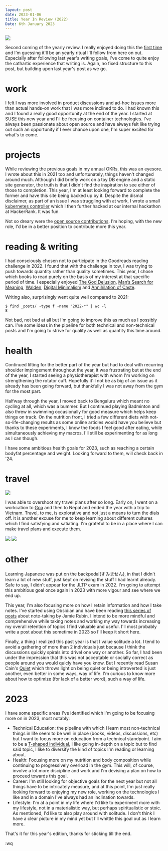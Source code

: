 ```yaml
---
layout: post
date: 2023-01-06
title: Year In Review (2022)
Date: 6th January 2023
---
```


<img src="./../../static/img/posts/year-in-review-2022/cover.png"/>

Second coming of the yearly review. I really enjoyed doing this the [first time](/posts/year-in-review-2021) and I'm guessing it'll be an yearly ritual I'll follow from here on out. Especially after following last year's writing goals, I've come to quite enjoy the cathartic experience that writing is. Again, no fixed structure to this post, but building upon last year's post as we go.

# work

I felt I was more involved in product discussions and ad-hoc issues more than actual hands-on work that I was more inclined to do. I had known this and I found a really good opportunity at the end of the year. I started at SUSE this new year and I'll be focusing on container technologies. I've always been passionate about open source and have always felt like trying out such an opportunity if I ever chance upon one, I'm super excited for what's to come.

# projects

While reviewing the previous goals in my annual OKRs, this was an eyesore. I wrote about this in 2021 too and unfortunately, things haven't changed around much. Although I did briefly work on a toy DB engine and a static site generator, the truth is that I didn't find the inspiration to see either of those to completion. This year, I'm at least looking forward to complete the former and have this site being backed up by it. Despite the dismal disclaimer, as part of an issue I was struggling with at work, I wrote a small [kubernetes controller](https://github.com/danishprakash/kube-step-podautoscaler) which I then further hacked at our internal hackathon at HackerRank. It was fun.

Not so dreary were the [open source contributions](/software). I'm hoping, with the new role, I'd be in a better position to contribute more this year.

# reading & writing
I had consciously chosen not to participate in the Goodreads reading challenge in 2022. I found that with the challenge in tow, I was trying to push towards quantity rather than quality sometimes. This year, I chose which books to read purely on the basis of my interest at that specific period of time. I especially enjoyed [The God Delusion](/reading/the-god-delusion), [Man’s Search for Meaning](/reading/mans-search-for-meaning), [Walden](/reading/walden), [Digital Minimalism](/reading/digital-minimalism) and [Annihilation of Caste](/reading/annihilation-of-caste).

Writing also, surprisingly went quite well compared to 2021:


```
$ find _posts/ -type f -name "2022-*" | wc -l
8
```

Not bad, not bad at all but I'm going to improve this as much as I possibly can. I've some ideas in the pipeline for both technical and non-technical posts and I'm going to strive for quality as well as quantity this time around.

# health

Continued lifting for the better part of the year but had to deal with recurring shoulder impingement throughout the year, it was frustrating but at the end of the year, I started seeing a physiotherapist with whom I'm working on strengthening the rotator cuff. Hopefully it'll not be as big of an issue as it already has been going forward, but thankfully I was not away from the gym for the most part.

Halfway through the year, I moved back to Bengaluru which meant no cycling at all, which was a bummer. But I continued playing Badminton and also threw in swimming occasionally for good measure which helps keep things on track. On the nutrition front, I tried a few different diets with not-so-life-changing results as some online articles would have you believe but thanks to these experiments, I know the foods I feel good after eating, while simultaneously achieving my macros. I'll still be experimenting for as long as I can though.

I have some ambitious health goals for 2023, such as reaching a certain bodyfat percentage and weight. Looking forward to them, will check back in '24.


# travel
<img src="./../../static/img/posts/year-in-review-2022/goa.png"/>

I was able to overshoot my travel plans after so long. Early on, I went on a workcation to [Goa](/2022/06/03/south-goa) and then to Nepal and ended the year with a trip to [Vietnam](/2022/12/28/vietnam). Travel, to me, is explorative and not just a means to turn the dials off. It is another excuse for me to keep learning about different cultures which I find satisfying and satiating. I'm grateful to be in a place where I can make travel plans and execute them.

<img src="./../../static/img/posts/year-in-review-2022/nepal.png"/>
<img src="./../../static/img/posts/year-in-review-2022/vietnam.png"/>

# other

Learning Japanese was put on the backpedal(すみません), in that I didn't learn a lot of new stuff, just kept on revising the stuff I had learnt already. Safe to say, I didn't appear for the JLTP exam in 2022. I'm going to attempt this ambitious goal once again in 2023 with more vigour and see where we end up.

This year, I'm also focusing more on how I retain information and how I take notes. I've started using Obsidian and have been reading [this series of posts](https://jamierubin.net/blog-series/practically-paperless-with-obsidian/) about note-taking by Jamie Rubin. I intend to be more mindful and comprehensive while taking notes and working my way towards increasing my overall retention of topics I find valuable and useful. I'll most probably write a post about this sometime in 2023 so I'll keep it short here.

Finally, a thing I realized this past year is that I value solitude a lot. I tend to avoid a gathering of more than 2 individuals just because I think the discussions quickly spirals into drivel one way or another. So far, I had been under the impression that this was not acceptable or socially correct  as people around you would quicly have you know. But I recently read Susan Cain's [Quiet](/reading/quiet) which throws light on being quiet or being introverted is just another, even better in some ways, way of life. I'm curious to know more about how to optimize (for lack of a better word), such a way of life.

# 2023
I have some specific areas I've identified which I'm going to be focusing more on in 2023, most notably:

- Technical Education: the pipeline with which I learn most non-technical things in life seem to be well in place (books, videos, discussions, etc) but I want to focus more on education from a technical standpoint. I aim to be a [T-shaped individual](https://en.wikipedia.org/wiki/T-shaped_skills), I like going in-depth on a topic but to find said topic, I like to diversify the kind of topics I'm reading or learning about.
- Health: Focusing more on my nutrition and body composition while continuing to progressively overload in the gym. This will, of course, involve a lot more discipline and work and I'm devising a plan on how to proceed towards this goal.
- Career: I'm still looking for objective goals for the next year but not all things have to be intricately measure, and at this point, I'm just really looking forward to enjoying my new role, working on the technologies I like and in a domain I've always had an inclination towards.
- Lifestyle: I'm at a point in my life where I'd like to experiment more with my lifestyle, not in a materialistic way, but perhaps spiritualistic or stoic. As mentioned, I'd like to also play around with solitude. I don't think I have a clear picture in my mind yet but I'll whittle this goal out as I learn more.

That's it for this year's edition, thanks for sticking till the end.

:wq
